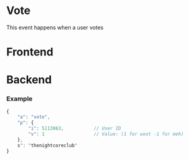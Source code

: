 # Vote
This event happens when a user votes

# Frontend

# Backend

### Example

```js
{
	"a": "vote", 
	"p": {
		"i": 5113863,           // User ID
		"v": 1                  // Value: (1 for woot -1 for meh)
	}, 
	s": "thenightcoreclub"
}
```
